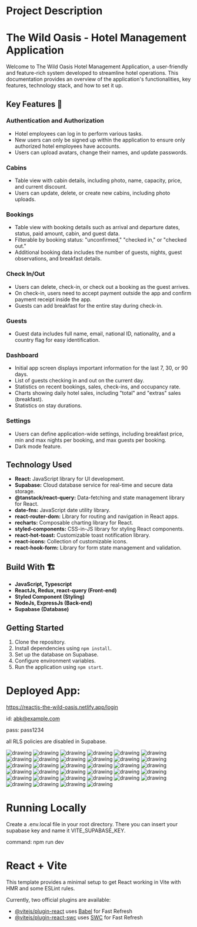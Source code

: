 # Project Description

# The Wild Oasis - Hotel Management Application

Welcome to The Wild Oasis Hotel Management Application, a user-friendly and feature-rich system developed to streamline hotel operations. This documentation provides an overview of the application's functionalities, key features, technology stack, and how to set it up.

## Key Features 📝
### Authentication and Authorization
- Hotel employees can log in to perform various tasks.
- New users can only be signed up within the application to ensure only authorized hotel employees have accounts.
- Users can upload avatars, change their names, and update passwords.

### Cabins
- Table view with cabin details, including photo, name, capacity, price, and current discount.
- Users can update, delete, or create new cabins, including photo uploads.

### Bookings
- Table view with booking details such as arrival and departure dates, status, paid amount, cabin, and guest data.
- Filterable by booking status: "unconfirmed," "checked in," or "checked out."
- Additional booking data includes the number of guests, nights, guest observations, and breakfast details.

### Check In/Out
- Users can delete, check-in, or check out a booking as the guest arrives.
- On check-in, users need to accept payment outside the app and confirm payment receipt inside the app.
- Guests can add breakfast for the entire stay during check-in.

### Guests
- Guest data includes full name, email, national ID, nationality, and a country flag for easy identification.

### Dashboard
- Initial app screen displays important information for the last 7, 30, or 90 days.
- List of guests checking in and out on the current day.
- Statistics on recent bookings, sales, check-ins, and occupancy rate.
- Charts showing daily hotel sales, including "total" and "extras" sales (breakfast).
- Statistics on stay durations.

### Settings
- Users can define application-wide settings, including breakfast price, min and max nights per booking, and max guests per booking.
- Dark mode feature.


## Technology Used
- **React:** JavaScript library for UI development.
- **Supabase:** Cloud database service for real-time and secure data storage.
- **@tanstack/react-query:** Data-fetching and state management library for React.
- **date-fns:** JavaScript date utility library.
- **react-router-dom:** Library for routing and navigation in React apps.
- **recharts:** Composable charting library for React.
- **styled-components:** CSS-in-JS library for styling React components.
- **react-hot-toast:** Customizable toast notification library.
- **react-icons:** Collection of customizable icons.
- **react-hook-form:** Library for form state management and validation.

## Build With 🏗️
- **JavaScript, Typescript**
- **ReactJs, Redux, react-query (Front-end)**
- **Styled Component (Styling)**
- **NodeJs, ExpressJs (Back-end)**
- **Supabase (Database)**

## Getting Started
1. Clone the repository.
2. Install dependencies using `npm install`.
3. Set up the database on Supabase.
4. Configure environment variables.
5. Run the application using `npm start`.


# Deployed App:
https://reactjs-the-wild-oasis.netlify.app/login

id: abk@example.com

pass: pass1234

all RLS policies are disabled in Supabase.

<img src="project screenshots/1.png" alt="drawing"/>
<img src="project screenshots/2.png" alt="drawing"/>
<img src="project screenshots/3.png" alt="drawing"/>
<img src="project screenshots/4.png" alt="drawing"/>
<img src="project screenshots/5.png" alt="drawing"/>
<img src="project screenshots/6.png" alt="drawing"/>
<img src="project screenshots/7.png" alt="drawing"/>
<img src="project screenshots/8.png" alt="drawing"/>
<img src="project screenshots/9.png" alt="drawing"/>
<img src="project screenshots/10.png" alt="drawing"/>
<img src="project screenshots/11.png" alt="drawing"/>
<img src="project screenshots/12.png" alt="drawing"/>
<img src="project screenshots/13.png" alt="drawing"/>
<img src="project screenshots/14.png" alt="drawing"/>
<img src="project screenshots/15.png" alt="drawing"/>
<img src="project screenshots/16.png" alt="drawing"/>
<img src="project screenshots/17.png" alt="drawing"/>
<img src="project screenshots/18.png" alt="drawing"/>
<img src="project screenshots/19.png" alt="drawing"/>
<img src="project screenshots/20.png" alt="drawing"/>
<img src="project screenshots/21.png" alt="drawing"/>
<img src="project screenshots/22.png" alt="drawing"/>
<img src="project screenshots/23.png" alt="drawing"/>
<img src="project screenshots/24.png" alt="drawing"/>
<img src="project screenshots/25.png" alt="drawing"/>
<img src="project screenshots/26.png" alt="drawing"/>
<img src="project screenshots/27.png" alt="drawing"/>
<img src="project screenshots/28.png" alt="drawing"/>
<img src="project screenshots/29.png" alt="drawing"/>
<img src="project screenshots/30.png" alt="drawing"/>
<img src="project screenshots/31.png" alt="drawing"/>
<img src="project screenshots/32.png" alt="drawing"/>
<img src="project screenshots/33.png" alt="drawing"/>
<img src="project screenshots/34.png" alt="drawing"/>

# Running Locally
Create a .env.local file in your root directory. There you can insert your supabase key and name it VITE_SUPABASE_KEY.

command: npm run dev

# React + Vite

This template provides a minimal setup to get React working in Vite with HMR and some ESLint rules.

Currently, two official plugins are available:

- [@vitejs/plugin-react](https://github.com/vitejs/vite-plugin-react/blob/main/packages/plugin-react/README.md) uses [Babel](https://babeljs.io/) for Fast Refresh
- [@vitejs/plugin-react-swc](https://github.com/vitejs/vite-plugin-react-swc) uses [SWC](https://swc.rs/) for Fast Refresh
